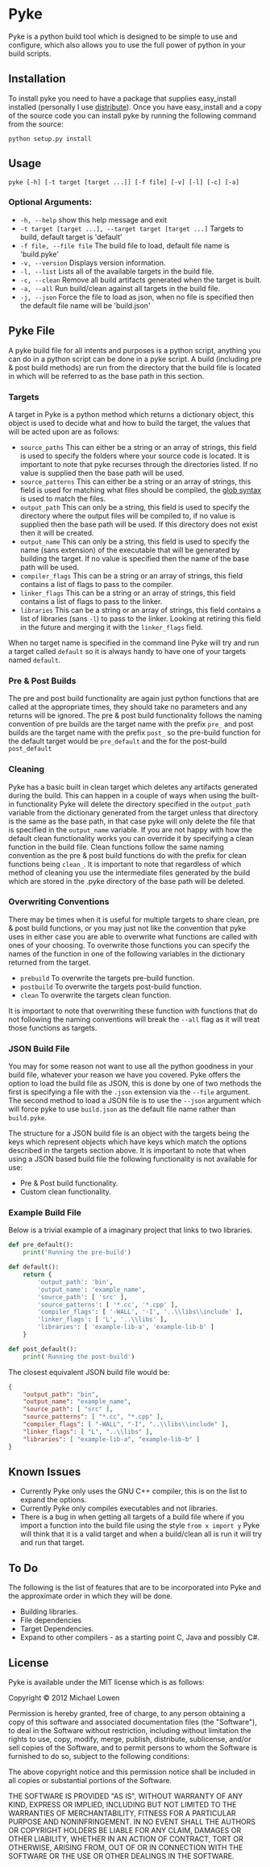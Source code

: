 # Pyke
Pyke is a python build tool which is designed to be simple to use and configure, which also allows you to use the full power of python in your build scripts.

## Installation

To install pyke you need to have a package that supplies easy\_install installed (personally I use [distribute](http://pypi.python.org/pypi/distribute/)).  Once you have easy\_install  and a copy of the source code you can install pyke by running the following command from the source:

`python setup.py install`

## Usage

`pyke [-h] [-t target [target ...]] [-f file] [-v] [-l] [-c] [-a]`

### Optional Arguments:
* `-h, --help` show this help message and exit
* `-t target [target ...], --target target [target ...]` Targets to build, default target is 'default'
* `-f file, --file file` The build file to load, default file name is 'build.pyke'
* `-v, --version` Displays version information.
* `-l, --list` Lists all of the available targets in the build file.
* `-c, --clean` Remove all build artifacts generated when the target is built.
* `-a, --all` Run build/clean against all targets in the build file.
* `-j, --json` Force the file to load as json, when no file is specified then the default file name will be 'build.json'

## Pyke File
A pyke build file for all intents and purposes is a python script, anything you can do in a python script can be done in a pyke script.  A build (including pre & post build methods) are run from the directory that the build file is located in which will be referred to as the base path in this section.

### Targets

A target in Pyke is a python method which returns a dictionary object, this object is used to decide what and how to build the target, the values that will be acted upon are as follows:

* `source_paths` This can either be a string or an array of strings, this field is used to specify the folders where your source code is located.  It is important to note that pyke recurses through the directories listed.  If no value is supplied then the base path will be used.
* `source_patterns` This can either be a string or an array of strings, this field is used for matching what files should be compiled, the [glob syntax](http://en.wikipedia.org/wiki/Glob_(programming)) is used to match the files.
* `output_path` This can only be a string, this field is used to specify the directory where the output files will be compiled to, if no value is supplied then the base path will be used.  If this directory does not exist then it will be created.
* `output_name` This can only be a string, this field is used to specify the name (sans extension) of the executable that will be generated by building the target.  If no value is specified then the name of the base path will be used.
* `compiler_flags` This can be a string or an array of strings, this field contains a list of flags to pass to the compiler.
* `linker_flags` This can be a string or an array of strings, this field contains a list of flags to pass to the linker.
* `libraries` This can be a string or an array of strings, this field contains a list of libraries (sans `-l`) to pass to the linker.  Looking at retiring this field in the future and merging it with the `linker_flags` field.

When no target name is specified in the command line Pyke will try and run a target called `default` so it is always handy to have one of your targets named `default`.

### Pre &amp; Post Builds

The pre and post build functionality are again just python functions that are called at the appropriate times, they should take no parameters and any returns will be ignored.  The pre &amp; post build functionality follows the naming convention of pre builds are the target name with the prefix `pre_` and post builds are the target name with the prefix `post_` so the pre-build function for the default target would be `pre_default` and the for the post-build `post_default`

### Cleaning

Pyke has a basic built in clean target which deletes any artifacts generated during the build.  This can happen in a couple of ways when using the built-in functionality Pyke will delete the directory specified in the `output_path` variable from the dictionary generated from the target unless that directory is the same as the base path, in that case pyke will only delete the file that is specified in the `output_name` variable.  If you are not happy with how the default clean functionality works you can override it by specifying a clean function in the build file.  Clean functions follow the same naming convention as the pre &amp; post build functions do with the prefix for clean functions being `clean_`. It is important to note that regardless of which method of cleaning you use the intermediate files generated by the build which are stored in the .pyke directory of the base path will be deleted.

### Overwriting Conventions
There may be times when it is useful for multiple targets to share clean, pre &amp; post build functions, or you may just not like the convention that pyke uses in either case you are able to overwrite what functions are called with ones of your choosing.  To overwrite those functions you can specify the names of the function in one of the following variables in the dictionary returned from the target.

* `prebuild` To overwrite the targets pre-build function.
* `postbuild` To overwrite the targets post-build function.
* `clean` To overwrite the targets clean function.

It is important to note that overwriting these function with functions that do not following the naming conventions will break the `--all` flag as it will treat those functions as targets.

### JSON Build File
You may for some reason not want to use all the python goodness in your build file, whatever your reason we have you covered.  Pyke offers the option to load the build file as JSON, this is done by one of two methods the first is specifying a file with the `.json` extension via the `--file` argument.  The second method to load a JSON file is to use the `--json` argument which will force pyke to use `build.json` as the default file name rather than `build.pyke`.

The structure for a JSON build file is an object with the targets being the keys which represent objects which have keys which match the options described in the targets section above. It is important to note that when using a JSON based build file the following functionality is not available for use:

* Pre &amp; Post build functionality.
* Custom clean functionality.

### Example Build File

Below is a trivial example of a imaginary project that links to two libraries.

```python
def pre_default():
	print('Running the pre-build')

def default():
	return {
		'output_path': 'bin',
		'output_name': 'example_name',
		'source_path': [ 'src' ],
		'source_patterns': [ '*.cc', '*.cpp' ],
		'compiler_flags': [ '-WALL', '-I', '..\\libs\\include' ],
		'linker_flags': [ 'L', '..\\libs' ],
		'libraries': [ 'example-lib-a', 'example-lib-b' ]
	}

def post_default():
	print('Running the post-build')
```

The closest equivalent JSON build file would be:

```json
{
	"output_path": "bin",
	"output_name": "example_name",
	"source_path": [ "src" ],
	"source_patterns": [ "*.cc", "*.cpp" ],
	"compiler_flags": [ "-WALL", "-I", "..\\libs\\include" ],
	"linker_flags": [ "L", "..\\libs" ],
	"libraries": [ "example-lib-a", "example-lib-b" ]
}
```

## Known Issues

* Currently Pyke only uses the GNU C++ compiler, this is on the list to expand the options.
* Currently Pyke only compiles executables and not libraries.
* There is a bug in when getting all targets of a build file where if you import a function into the build file using the style `from x import y` Pyke will think that it is a valid target and when a build/clean all is run it will try and run that target.

## To Do

The following is the list of features that are to be incorporated into Pyke and the approximate order in which they will be done.

* Building libraries.
* File dependencies 
* Target Dependencies.
* Expand to other compilers - as a starting point C, Java and possibly C#.

## License
Pyke is available under the MIT license which is as follows:

Copyright &copy; 2012 Michael Lowen

Permission is hereby granted, free of charge, to any person obtaining a copy of this software and associated documentation files (the "Software"), to deal in the Software without restriction, including without limitation the rights to use, copy, modify, merge, publish, distribute, sublicense, and/or sell copies of the Software, and to permit persons to whom the Software is furnished to do so, subject to the following conditions:

The above copyright notice and this permission notice shall be included in all copies or substantial portions of the Software.

THE SOFTWARE IS PROVIDED "AS IS", WITHOUT WARRANTY OF ANY KIND, EXPRESS OR IMPLIED, INCLUDING BUT NOT LIMITED TO THE WARRANTIES OF MERCHANTABILITY, FITNESS FOR A PARTICULAR PURPOSE AND NONINFRINGEMENT. IN NO EVENT SHALL THE AUTHORS OR COPYRIGHT HOLDERS BE LIABLE FOR ANY CLAIM, DAMAGES OR OTHER LIABILITY, WHETHER IN AN ACTION OF CONTRACT, TORT OR OTHERWISE, ARISING FROM, OUT OF OR IN CONNECTION WITH THE SOFTWARE OR THE USE OR OTHER DEALINGS IN THE SOFTWARE.